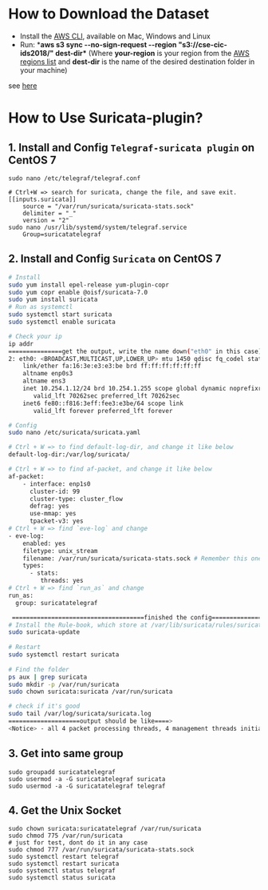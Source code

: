 # How to Download the Dataset

- Install the [AWS CLI](https://aws.amazon.com/cli/), available on Mac, Windows and Linux
- Run: ***aws s3 sync --no-sign-request --region <your-region> "s3://cse-cic-ids2018/" dest-dir\*** (Where **your-region** is your region from the [AWS regions list](https://docs.aws.amazon.com/AWSEC2/latest/UserGuide/using-regions-availability-zones.html) and **dest-dir** is the name of the desired destination folder in your machine)

see [here](https://www.unb.ca/cic/datasets/ids-2018.html)

# How to Use Suricata-plugin?

## 1. Install and Config `Telegraf-suricata plugin` on CentOS 7

```
sudo nano /etc/telegraf/telegraf.conf

# Ctrl+W => search for suricata, change the file, and save exit.
[[inputs.suricata]]
	source = "/var/run/suricata/suricata-stats.sock"
	delimiter = "_"
	version = "2"
sudo nano /usr/lib/systemd/system/telegraf.service
	Group=suricatatelegraf
```



## 2. Install and Config `Suricata` on CentOS 7

```bash
# Install
sudo yum install epel-release yum-plugin-copr
sudo yum copr enable @oisf/suricata-7.0
sudo yum install suricata
# Run as systemctl
sudo systemctl start suricata
sudo systemctl enable suricata

# Check your ip
ip addr
===============get the output, write the name down("eth0" in this case)===========>
2: eth0: <BROADCAST,MULTICAST,UP,LOWER_UP> mtu 1450 qdisc fq_codel state UP group default qlen 1000
    link/ether fa:16:3e:e3:e3:be brd ff:ff:ff:ff:ff:ff
    altname enp0s3
    altname ens3
    inet 10.254.1.12/24 brd 10.254.1.255 scope global dynamic noprefixroute eth0        
       valid_lft 70262sec preferred_lft 70262sec
    inet6 fe80::f816:3eff:fee3:e3be/64 scope link
       valid_lft forever preferred_lft forever

# Config
sudo nano /etc/suricata/suricata.yaml

# Ctrl + W => to find default-log-dir, and change it like below
default-log-dir:/var/log/suricata/

# Ctrl + W => to find af-packet, and change it like below
af-packet:
    - interface: enp1s0
      cluster-id: 99
      cluster-type: cluster_flow
      defrag: yes
      use-mmap: yes
      tpacket-v3: yes
# Ctrl + W => find `eve-log` and change
- eve-log:
    enabled: yes
    filetype: unix_stream
    filename: /var/run/suricata/suricata-stats.sock # Remember this one
    types:
      - stats:
         threads: yes
# Ctrl + W => find `run_as` and change
run_as:
  group: suricatatelegraf

 =====================================finished the config===================================
# Install the Rule-book, which store at /var/lib/suricata/rules/suricata.rules
sudo suricata-update
 
# Restart
sudo systemctl restart suricata
 
# Find the folder
ps aux | grep suricata
sudo mkdir -p /var/run/suricata
sudo chown suricata:suricata /var/run/suricata

# check if it's good
sudo tail /var/log/suricata/suricata.log
====================output should be like====>
<Notice> - all 4 packet processing threads, 4 management threads initialized, engine started.
```

## 3. Get into same group

```
sudo groupadd suricatatelegraf
sudo usermod -a -G suricatatelegraf suricata
sudo usermod -a -G suricatatelegraf telegraf
```

## 4. Get the Unix Socket

```
sudo chown suricata:suricatatelegraf /var/run/suricata
sudo chmod 775 /var/run/suricata
# just for test, dont do it in any case
sudo chmod 777 /var/run/suricata/suricata-stats.sock
sudo systemctl restart telegraf
sudo systemctl restart suricata
sudo systemctl status telegraf
sudo systemctl status suricata
```

